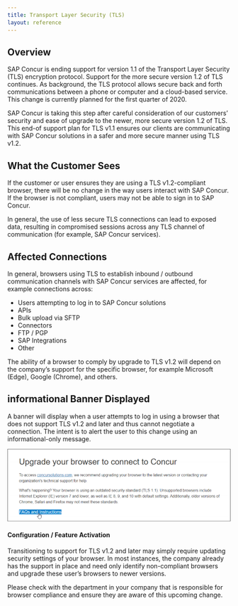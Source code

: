 ```yaml
---
title: Transport Layer Security (TLS)
layout: reference
---
```


## Overview

SAP Concur is ending support for version 1.1 of the Transport Layer Security (TLS) encryption protocol. Support for the more secure version 1.2 of TLS continues. As background, the TLS protocol allows secure back and forth communications between a phone or computer and a cloud-based service. This change is currently planned for the first quarter of 2020.

SAP Concur is taking this step after careful consideration of our customers’ security and ease of upgrade to the newer, more secure version 1.2 of TLS. This end-of support plan for TLS v1.1 ensures our clients are communicating with SAP Concur solutions in a safer and more secure manner using TLS v1.2.

## What the Customer Sees

If the customer or user ensures they are using a TLS v1.2-compliant browser, there will be no change in the way users interact with SAP Concur. If the browser is not compliant, users may not be able to sign in to SAP Concur.

In general, the use of less secure TLS connections can lead to exposed data, resulting in compromised sessions across any TLS channel of communication (for example, SAP Concur services).

## Affected Connections

In general, browsers using TLS to establish inbound / outbound communication channels with SAP Concur services are affected, for example connections across:

* Users attempting to log in to SAP Concur solutions
* APIs
* Bulk upload via SFTP
* Connectors
* FTP / PGP
* SAP Integrations
* Other

The ability of a browser to comply by upgrade to TLS v1.2 will depend on the company’s support for the specific browser, for example Microsoft (Edge), Google (Chrome), and others.

## informational Banner Displayed

A banner will display when a user attempts to log in using a browser that does not support TLS v1.2 and later and thus cannot negotiate a connection. The intent is to alert the user to this change using an informational-only message.

![Example of informational banner](images/tls-image.png)

#### Configuration / Feature Activation

Transitioning to support for TLS v1.2 and later may simply require updating security settings of your browser. In most instances, the company already has the support in place and need only identify non-compliant browsers and upgrade these user’s browsers to newer versions.

Please check with the department in your company that is responsible for browser compliance and ensure they are aware of this upcoming change.
